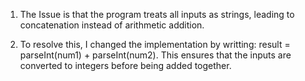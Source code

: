 1. The Issue is that the program treats all inputs as strings, leading to concatenation instead of arithmetic addition.

2. To resolve this, I changed the implementation by writting: result = parseInt(num1) + parseInt(num2). 
   This ensures that the inputs are converted to integers before being added together.
